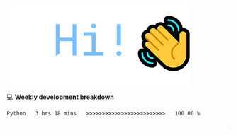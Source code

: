 ![Hi!](assets/images/hi.png)

💻 **Weekly development breakdown**
<!--START_SECTION:waka-->

```txt
Python   3 hrs 18 mins   >>>>>>>>>>>>>>>>>>>>>>>>>   100.00 %
```

<!--END_SECTION:waka-->

![footer](assets/images/footer.png)
